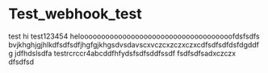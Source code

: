 # Test_webhook_test
test
hi
test123454
heloooooooooooooooooooooooooooooooooooofdsfsdfs
bvjkhghjgjhlkdfsdfsdfjhgfgjkhgsdvsdavscxvczcxzczxczxcdfsdfsdfdsfdgddfg
jdfhdslsdfa
testrcrccr4abcddfhfydsfsdfsddfssdf
fsdfsdfsadxczczx
dfsdfsd
